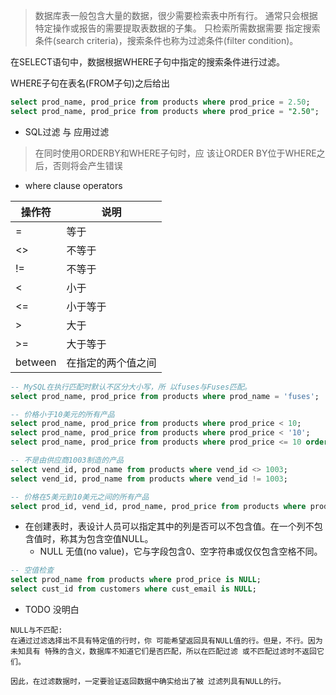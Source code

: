 
> 数据库表一般包含大量的数据，很少需要检索表中所有行。
> 通常只会根据特定操作或报告的需要提取表数据的子集。
> 只检索所需数据需要 指定搜索条件(search criteria)，搜索条件也称为过滤条件(filter condition)。

在SELECT语句中，数据根据WHERE子句中指定的搜索条件进行过滤。

WHERE子句在表名(FROM子句)之后给出

```sql
select prod_name, prod_price from products where prod_price = 2.50;
select prod_name, prod_price from products where prod_price = "2.50";
```

+ SQL过滤 与 应用过滤

> 在同时使用ORDERBY和WHERE子句时，应 该让ORDER BY位于WHERE之后，否则将会产生错误

+ where clause operators

操作符  | 说明
--------|------
=       | 等于
<>      | 不等于
!=      | 不等于
<       | 小于
<=      | 小于等于
>       | 大于
>=      | 大于等于
between | 在指定的两个值之间

```sql
-- MySQL在执行匹配时默认不区分大小写，所 以fuses与Fuses匹配。
select prod_name, prod_price from products where prod_name = 'fuses';

-- 价格小于10美元的所有产品
select prod_name, prod_price from products where prod_price < 10;
select prod_name, prod_price from products where prod_price < '10';
select prod_name, prod_price from products where prod_price <= 10 order by prod_price;

-- 不是由供应商1003制造的产品
select vend_id, prod_name from products where vend_id <> 1003;
select vend_id, prod_name from products where vend_id != 1003;

-- 价格在5美元到10美元之间的所有产品
select prod_id, vend_id, prod_name, prod_price from products where prod_price between 5 and 10 order by prod_price;

```

+ 在创建表时，表设计人员可以指定其中的列是否可以不包含值。在一个列不包含值时，称其为包含空值NULL。
    + NULL 无值(no value)，它与字段包含0、空字符串或仅仅包含空格不同。

```sql
-- 空值检查
select prod_name from products where prod_price is NULL;
select cust_id from customers where cust_email is NULL;
```

+ TODO 没明白
```
NULL与不匹配:
在通过过滤选择出不具有特定值的行时，你 可能希望返回具有NULL值的行。但是，不行。因为未知具有 特殊的含义，数据库不知道它们是否匹配，所以在匹配过滤 或不匹配过滤时不返回它们。

因此，在过滤数据时，一定要验证返回数据中确实给出了被 过滤列具有NULL的行。
```



